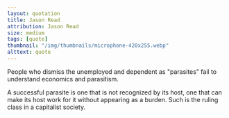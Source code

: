 ```yaml
---
layout: quotation
title: Jason Read
attribution: Jason Read
size: medium
tags: [quote]
thumbnail: "/img/thumbnails/microphone-420x255.webp"
alttext: quote
---
```


People who dismiss the unemployed and dependent as "parasites" fail to
understand economics and parasitism.

A successful parasite is one that is not recognized by its host, one that
can make its host work for it without appearing as a burden. Such is the
ruling class in a capitalist society.
